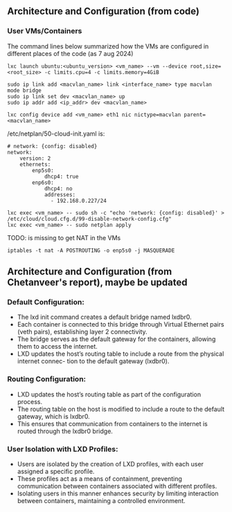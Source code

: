 

## Architecture and Configuration (from code)


### User VMs/Containers

The command lines below summarized how the VMs are configured in different places of the code (as 7 aug 2024)

```
lxc launch ubuntu:<ubuntu_version> <vm_name> --vm --device root,size=<root_size> -c limits.cpu=4 -c limits.memory=4GiB

sudo ip link add <macvlan_name> link <interface_name> type macvlan mode bridge
sudo ip link set dev <macvlan_name> up
sudo ip addr add <ip_addr> dev <macvlan_name>

lxc config device add <vm_name> eth1 nic nictype=macvlan parent=<macvlan_name>
```

/etc/netplan/50-cloud-init.yaml is:
```
# network: {config: disabled}
network:
    version: 2
    ethernets:
        enp5s0:
            dhcp4: true
        enp6s0:
            dhcp4: no
            addresses:
              - 192.168.0.227/24
```

```
lxc exec <vm_name> -- sudo sh -c "echo 'network: {config: disabled}' > /etc/cloud/cloud.cfg.d/99-disable-network-config.cfg"
lxc exec <vm_name> -- sudo netplan apply
```

TODO: is missing to get NAT in the VMs
```
iptables -t nat -A POSTROUTING -o enp5s0 -j MASQUERADE
```

## Architecture and Configuration (from Chetanveer's report), maybe be updated

### Default Configuration:

- The lxd init command creates a default bridge named lxdbr0.
- Each container is connected to this bridge through Virtual Ethernet pairs (veth pairs),
establishing layer 2 connectivity.
- The bridge serves as the default gateway for the containers, allowing them to access the
internet.
- LXD updates the host’s routing table to include a route from the physical internet connec-
tion to the default gateway (lxdbr0).

### Routing Configuration:
- LXD updates the host’s routing table as part of the configuration process.
- The routing table on the host is modified to include a route to the default gateway, which
is lxdbr0.
- This ensures that communication from containers to the internet is routed through the
lxdbr0 bridge.

### User Isolation with LXD Profiles:
- Users are isolated by the creation of LXD profiles, with each user assigned a specific profile.
- These profiles act as a means of containment, preventing communication between containers
associated with different profiles.
- Isolating users in this manner enhances security by limiting interaction between containers,
maintaining a controlled environment.

